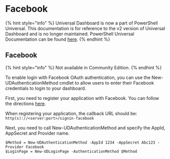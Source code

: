 # Facebook

{% hint style="info" %}
Universal Dashboard is now a part of PowerShell Universal. This documentation is for reference to the v2 version of Universal Dashboard and is no longer maintained. PowerShell Universal Documentation can be found [here](https://docs.ironmansoftware.com).
{% endhint %}

## Facebook

{% hint style="info" %}
Not available in Community Edition.
{% endhint %}

To enable login with Facebook OAuth authentication, you can use the New-UDAuthenticationMethod cmdlet to allow users to enter their Facebook credentials to login to your dashboard.

First, you need to register your application with Facebook. You can follow the directions [here](https://docs.microsoft.com/en-us/aspnet/core/security/authentication/social/facebook-logins?tabs=aspnetcore2x).

When registering your application, the callback URL should be: `http(s)://<server:port>/signin-facebook`

Next, you need to call New-UDAuthenticationMethod and specify the AppId, AppSecret and Provider name.

```text
$Method = New-UDAuthenticationMethod -AppId 1234 -AppSecret Abc123 -Provider Facebook
$LoginPage = New-UDLoginPage -AuthenticationMethod $Method
```

